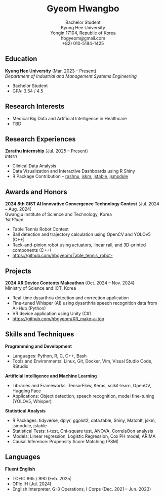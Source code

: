 <h1 align="center">Gyeom Hwangbo</h1>
<p align="center">
  Bachelor Student<br>
  Kyung Hee University<br>
  Yongin 17104, Republic of Korea<br>
  hbgyeom@gmail.com<br>
  +82) 010-5184-1425
</p>

## Education
**Kyung Hee University** (Mar. 2023 – Present)<br>
*Department of Industrial and Management Systems Engineering*
- Bachelor Student
- GPA: 3.54 / 4.5

## Research Interests
- Medical Big Data and Artificial Intelligence in Healthcare
- TBD

## Research Experiences
**Zarathu Internship** (Jul. 2025 – Present)<br>
*Intern*
- Clinical Data Analysis
- Data Visualization and Interactive Dashboards using R Shiny
- R Package Contribution – [rashnu](https://github.com/zarathucorp/rashnu), [jskm](https://github.com/jinseob2kim/jskm), [jstable](https://github.com/jinseob2kim/jstable), [jsmodule](https://github.com/jinseob2kim/jsmodule)

## Awards and Honors
**2024 8th GIST AI Innovative Convergence Technology Contest** (Jul. 2024 – Aug. 2024)<br>
Gwangju Institute of Science and Technology, Korea<br>
*1st Place*
- Table Tennis Robot Contest
- Ball detection and trajectory calculation using OpenCV and YOLOv5 (C++)
- Rack-and-pinion robot using actuators, linear rail, and 3D-printed components (C++)
- https://github.com/hbgyeom/Table_tennis_robot-

## Projects
**2024 XR Device Contents Makeathon** (Oct. 2024 – Nov. 2024)<br>
Ministry of Science and ICT, Korea
- Real-time dysarthria detection and correction application
- Fine-tuned Whisper (AI) using dysarthria speech recognition data from AI-Hub (Python)
- VR device application using Unity (C#)
- https://github.com/hbgyeom/XR_make-a-ton

## Skills and Techniques
**Programming and Development**
- Languages: Python, R, C, C++, Bash
- Tools and Environments: Linux, Git, Docker, Vim, Visual Studio Code, RStudio

**Artificial Intelligence and Machine Learning**
- Libraries and Frameworks: TensorFlow, Keras, scikit-learn, OpenCV, Hugging Face
- Applications: Object detection, speech recognition, model fine-tuning (YOLOv5, Whisper)

**Statistical Analysis**
- R Packages: tidyverse, dplyr, ggplot2, data.table, Shiny, MatchIt, jskm, jsmodule, jstable
- Statistical Tests: t-test, Chi-square test, ANOVA, CorrelaƟon analysis
- Models: Linear regression, Logistic Regression, Cox PH model, ARIMA
- Causal Inference: Propensity Score Matching (PSM)

## Languages
**Fluent English**
- TOEIC 965 / 990 (Feb. 2025)
- OPIc IH (Jul. 2024)
- English Interpreter, G-3 Operations, I Corps (Dec. 2021 – Jun. 2023)
